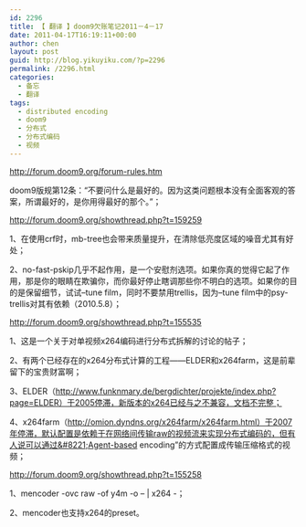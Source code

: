 ```yaml
---
id: 2296
title: 【 翻译 】doom9欠账笔记2011－4－17
date: 2011-04-17T16:19:11+00:00
author: chen
layout: post
guid: http://blog.yikuyiku.com/?p=2296
permalink: /2296.html
categories:
  - 备忘
  - 翻译
tags:
  - distributed encoding
  - doom9
  - 分布式
  - 分布式编码
  - 视频
---
```

http://forum.doom9.org/forum-rules.htm

doom9版规第12条：“不要问什么是最好的。因为这类问题根本没有全面客观的答案，所谓最好的，是你用得最好的那个。”；

http://forum.doom9.org/showthread.php?t=159259

1、在使用crf时，mb-tree也会带来质量提升，在清除低亮度区域的噪音尤其有好处；
  
2、no-fast-pskip几乎不起作用，是一个安慰剂选项。如果你真的觉得它起了作用，那是你的眼睛在欺骗你，而你最好停止瞎调那些你不明白的选项。如果你的目的是保留细节，试试&#8211;tune film，同时不要禁用trellis，因为&#8211;tune film中的psy-trellis对其有依赖（2010.5.8）；

http://forum.doom9.org/showthread.php?t=155535

1、这是一个关于对单视频x264编码进行分布式拆解的讨论的帖子；
  
2、有两个已经存在的x264分布式计算的工程——ELDER和x264farm，这是前辈留下的宝贵财富啊；
  
3、ELDER（http://www.funknmary.de/bergdichter/projekte/index.php?page=ELDER）于2005停滞，新版本的x264已经与之不兼容，文档不完整；
  
4、x264farm（http://omion.dyndns.org/x264farm/x264farm.html）于2007年停滞，默认配置是依赖于在网络间传输raw的视频流来实现分布式编码的，但有人说可以通过&#8221;Agent-based encoding&#8221;的方式配置成传输压缩格式的视频；

http://forum.doom9.org/showthread.php?t=155258

1、mencoder<options> -ovc raw -of y4m -o &#8211; | x264<options> -；
  
2、mencoder也支持x264的preset。